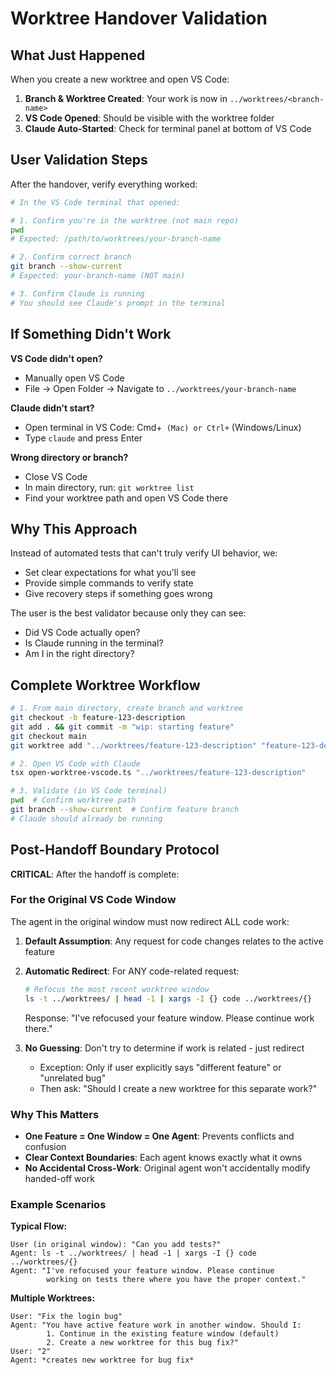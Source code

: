 # Worktree Handover Validation

## What Just Happened

When you create a new worktree and open VS Code:

1. **Branch & Worktree Created**: Your work is now in `../worktrees/<branch-name>`
2. **VS Code Opened**: Should be visible with the worktree folder
3. **Claude Auto-Started**: Check for terminal panel at bottom of VS Code

## User Validation Steps

After the handover, verify everything worked:

```bash
# In the VS Code terminal that opened:

# 1. Confirm you're in the worktree (not main repo)
pwd
# Expected: /path/to/worktrees/your-branch-name

# 2. Confirm correct branch
git branch --show-current
# Expected: your-branch-name (NOT main)

# 3. Confirm Claude is running
# You should see Claude's prompt in the terminal
```

## If Something Didn't Work

**VS Code didn't open?**
- Manually open VS Code
- File → Open Folder → Navigate to `../worktrees/your-branch-name`

**Claude didn't start?**
- Open terminal in VS Code: Cmd+` (Mac) or Ctrl+` (Windows/Linux)
- Type `claude` and press Enter

**Wrong directory or branch?**
- Close VS Code
- In main directory, run: `git worktree list`
- Find your worktree path and open VS Code there

## Why This Approach

Instead of automated tests that can't truly verify UI behavior, we:
- Set clear expectations for what you'll see
- Provide simple commands to verify state
- Give recovery steps if something goes wrong

The user is the best validator because only they can see:
- Did VS Code actually open?
- Is Claude running in the terminal?
- Am I in the right directory?

## Complete Worktree Workflow

```bash
# 1. From main directory, create branch and worktree
git checkout -b feature-123-description
git add . && git commit -m "wip: starting feature"
git checkout main
git worktree add "../worktrees/feature-123-description" "feature-123-description"

# 2. Open VS Code with Claude
tsx open-worktree-vscode.ts "../worktrees/feature-123-description"

# 3. Validate (in VS Code terminal)
pwd  # Confirm worktree path
git branch --show-current  # Confirm feature branch
# Claude should already be running
```

## Post-Handoff Boundary Protocol

**CRITICAL**: After the handoff is complete:

### For the Original VS Code Window

The agent in the original window must now redirect ALL code work:

1. **Default Assumption**: Any request for code changes relates to the active feature
2. **Automatic Redirect**: For ANY code-related request:
   ```bash
   # Refocus the most recent worktree window
   ls -t ../worktrees/ | head -1 | xargs -I {} code ../worktrees/{}
   ```
   Response: "I've refocused your feature window. Please continue work there."

3. **No Guessing**: Don't try to determine if work is related - just redirect
   - Exception: Only if user explicitly says "different feature" or "unrelated bug"
   - Then ask: "Should I create a new worktree for this separate work?"

### Why This Matters

- **One Feature = One Window = One Agent**: Prevents conflicts and confusion
- **Clear Context Boundaries**: Each agent knows exactly what it owns
- **No Accidental Cross-Work**: Original agent won't accidentally modify handed-off work

### Example Scenarios

**Typical Flow:**
```
User (in original window): "Can you add tests?"
Agent: ls -t ../worktrees/ | head -1 | xargs -I {} code ../worktrees/{}
Agent: "I've refocused your feature window. Please continue 
        working on tests there where you have the proper context."
```

**Multiple Worktrees:**
```
User: "Fix the login bug"
Agent: "You have active feature work in another window. Should I:
        1. Continue in the existing feature window (default)
        2. Create a new worktree for this bug fix?"
User: "2"
Agent: *creates new worktree for bug fix*
```